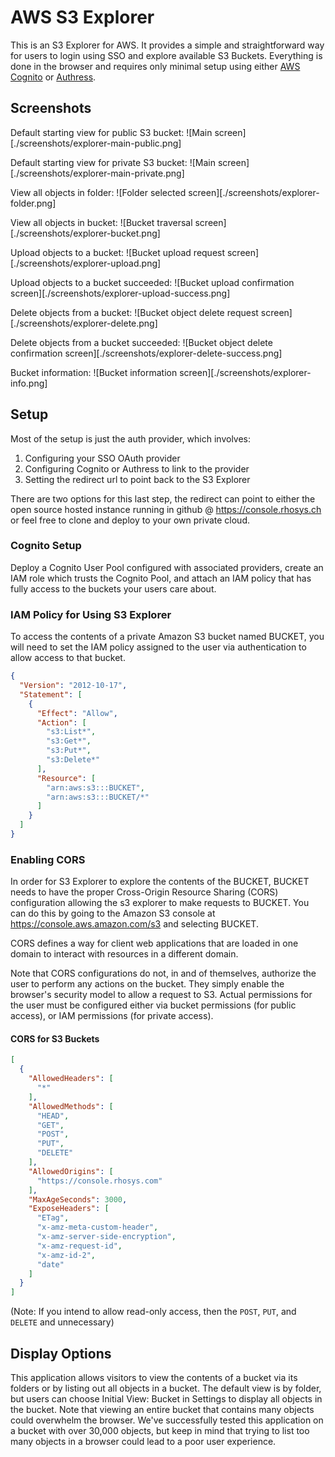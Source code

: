# AWS S3 Explorer

This is an S3 Explorer for AWS. It provides a simple and straightforward way for users to login using SSO and explore available S3 Buckets. Everything is done in the browser and requires only minimal setup using either [AWS Cognito](https://) or [Authress](https://authress.io).
## Screenshots

Default starting view for public S3 bucket:
![Main screen][./screenshots/explorer-main-public.png]

Default starting view for private S3 bucket:
![Main screen][./screenshots/explorer-main-private.png]

View all objects in folder:
![Folder selected screen][./screenshots/explorer-folder.png]

View all objects in bucket:
![Bucket traversal screen][./screenshots/explorer-bucket.png]

Upload objects to a bucket:
![Bucket upload request screen][./screenshots/explorer-upload.png]

Upload objects to a bucket succeeded:
![Bucket upload confirmation screen][./screenshots/explorer-upload-success.png]

Delete objects from a bucket:
![Bucket object delete request screen][./screenshots/explorer-delete.png]

Delete objects from a bucket succeeded:
![Bucket object delete confirmation screen][./screenshots/explorer-delete-success.png]

Bucket information:
![Bucket information screen][./screenshots/explorer-info.png]

## Setup
Most of the setup is just the auth provider, which involves:
1. Configuring your SSO OAuth provider
1. Configuring Cognito or Authress to link to the provider
1. Setting the redirect url to point back to the S3 Explorer

There are two options for this last step, the redirect can point to either the open source hosted instance running in github @ https://console.rhosys.ch or feel free to clone and deploy to your own private cloud.

### Cognito Setup
Deploy a Cognito User Pool configured with associated providers, create an IAM role which trusts the Cognito Pool, and attach an IAM policy that has fully access to the buckets your users care about.

### IAM Policy for Using S3 Explorer

To access the contents of a private Amazon S3 bucket named BUCKET, you will need to set the IAM policy assigned to the user via authentication to allow access to that bucket.

```json
{
  "Version": "2012-10-17",
  "Statement": [
    {
      "Effect": "Allow",
      "Action": [
        "s3:List*",
        "s3:Get*",
        "s3:Put*",
        "s3:Delete*"
      ],
      "Resource": [
        "arn:aws:s3:::BUCKET",
        "arn:aws:s3:::BUCKET/*"
      ]
    }
  ]
}
```

### Enabling CORS

In order for S3 Explorer to explore the contents of the BUCKET, BUCKET needs to have the proper Cross-Origin Resource Sharing (CORS) configuration allowing the s3 explorer to make requests to BUCKET. You can do this by going to the Amazon S3 console at <https://console.aws.amazon.com/s3> and selecting BUCKET.

CORS defines a way for client web applications that are loaded in one domain to interact with resources in a different domain.

Note that CORS configurations do not, in and of themselves, authorize the user to perform any actions on the bucket. They simply enable the browser's security model to allow a request to S3. Actual permissions for the user must be configured either via bucket permissions (for public access), or IAM permissions (for private access).

#### CORS for S3 Buckets

```json
[
  {
    "AllowedHeaders": [
      "*"
    ],
    "AllowedMethods": [
      "HEAD",
      "GET",
      "POST",
      "PUT",
      "DELETE"
    ],
    "AllowedOrigins": [
      "https://console.rhosys.com"
    ],
    "MaxAgeSeconds": 3000,
    "ExposeHeaders": [
      "ETag",
      "x-amz-meta-custom-header",
      "x-amz-server-side-encryption",
      "x-amz-request-id",
      "x-amz-id-2",
      "date"
    ]
  }
]
```

(Note: If you intend to allow read-only access, then the `POST`, `PUT`, and `DELETE` and unnecessary)

## Display Options

This application allows visitors to view the contents of a bucket via its folders or by listing out all objects in a bucket. The default view is by folder, but users can choose Initial View: Bucket in Settings to display all objects in the bucket. Note that viewing an entire bucket that contains many objects could overwhelm the browser. We've successfully tested this application on a bucket with over 30,000 objects, but keep in mind that trying to list too many objects in a browser could lead to a poor user experience.
